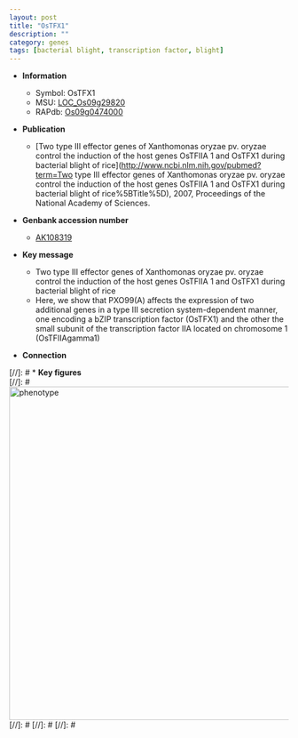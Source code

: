 ```yaml
---
layout: post
title: "OsTFX1"
description: ""
category: genes
tags: [bacterial blight, transcription factor, blight]
---
```


* **Information**  
    + Symbol: OsTFX1  
    + MSU: [LOC_Os09g29820](http://rice.plantbiology.msu.edu/cgi-bin/ORF_infopage.cgi?orf=LOC_Os09g29820)  
    + RAPdb: [Os09g0474000](http://rapdb.dna.affrc.go.jp/viewer/gbrowse_details/irgsp1?name=Os09g0474000)  

* **Publication**  
    + [Two type III effector genes of Xanthomonas oryzae pv. oryzae control the induction of the host genes OsTFIIA 1 and OsTFX1 during bacterial blight of rice](http://www.ncbi.nlm.nih.gov/pubmed?term=Two type III effector genes of Xanthomonas oryzae pv. oryzae control the induction of the host genes OsTFIIA 1 and OsTFX1 during bacterial blight of rice%5BTitle%5D), 2007, Proceedings of the National Academy of Sciences.

* **Genbank accession number**  
    + [AK108319](http://www.ncbi.nlm.nih.gov/nuccore/AK108319)

* **Key message**  
    + Two type III effector genes of Xanthomonas oryzae pv. oryzae control the induction of the host genes OsTFIIA 1 and OsTFX1 during bacterial blight of rice
    + Here, we show that PXO99(A) affects the expression of two additional genes in a type III secretion system-dependent manner, one encoding a bZIP transcription factor (OsTFX1) and the other the small subunit of the transcription factor IIA located on chromosome 1 (OsTFIIAgamma1)

* **Connection**  

[//]: # * **Key figures**  
[//]: # <img src="http://funRiceGenes.github.io/images/OsTFX1.pheno.png" alt="phenotype"  style="width: 600px;"/>
[//]: # 
[//]: # 
[//]: # 
